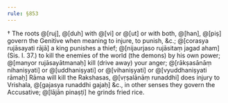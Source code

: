```yaml
---
rule: §853
---
```


† The roots @[ruj], @[duh] with @[vi] or @[ut] or with both, @[han], @[piṣ] govern the Genitive when meaning to injure, to punish, &c.; @[corasya rujāsayati rājā] a king punishes a thief; @[nijaurjaso rujāsitaṃ jagad aham] (Sis. I. 37.) to kill the enemies of the world (the demons) by his own power; @[manyor rujāsayātmanaḥ] kill (drive away) your anger; @[rākṣasānāṃ nihaniṣyati] or @[uddhaniṣyati] or @[vihaniṣyati] or @[vyuddhaniṣyati rāmaḥ] Rāma will kill the Rakshasas, @[vṛṣalānāṃ runaddhi] does injury to Vrishala, @[gajasya runaddhi gajaḥ] &c., in other senses they govern the Accusative; @[lājān pinaṣṭi] he grinds fried rice.